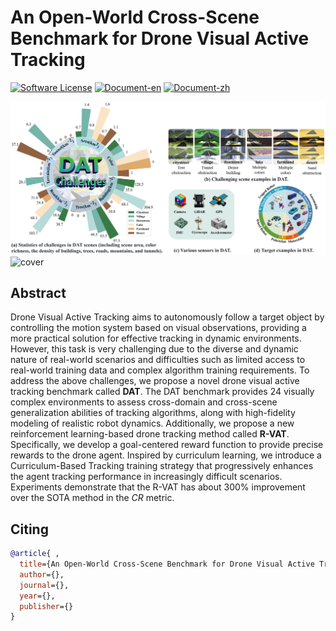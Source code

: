 # An Open-World Cross-Scene Benchmark for Drone Visual Active Tracking
[![Software License](https://img.shields.io/badge/license-MIT-blue)](LICENSE)
[![Document-en](https://img.shields.io/badge/doc-guide-blue)](document/_build/en/index.html)
[![Document-zh](https://img.shields.io/badge/文档-指引-blue)](document/_build/zh/index.html)

![cover1](./readmeCache/cover1.png)
![cover](./readmeCache/cover.gif)

## Abstract
Drone Visual Active Tracking aims to autonomously follow a target object by controlling the motion system based on visual observations, providing a more practical solution for effective tracking in dynamic environments. However, this task is very challenging due to the diverse and dynamic nature of real-world scenarios and difficulties such as limited access to real-world training data and complex algorithm training requirements. To address the above challenges, we propose a novel drone visual active tracking benchmark called **DAT**. The DAT benchmark provides 24 visually complex environments to assess cross-domain and cross-scene generalization abilities of tracking algorithms, along with high-fidelity modeling of realistic robot dynamics. Additionally, we propose a new reinforcement learning-based drone tracking method called **R-VAT**. Specifically, we develop a goal-centered reward function to provide precise rewards to the drone agent. Inspired by curriculum learning, we introduce a Curriculum-Based Tracking training strategy that progressively enhances the agent tracking performance in increasingly difficult scenarios. Experiments demonstrate that the R-VAT has about 300\% improvement over the SOTA method in the *CR* metric.


## Citing
```bibtex
@article{ ,
  title={An Open-World Cross-Scene Benchmark for Drone Visual Active Tracking},
  author={},
  journal={},
  year={},
  publisher={}
}
```